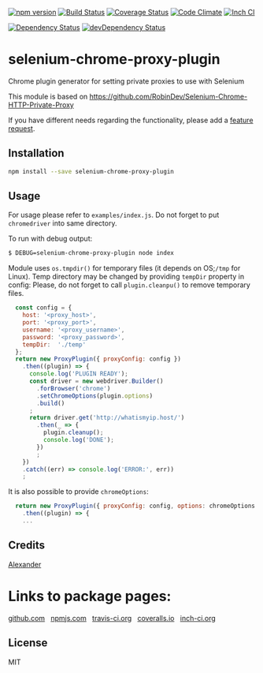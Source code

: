 [![npm version](https://badge.fury.io/js/selenium-chrome-proxy-plugin.svg)](http://badge.fury.io/js/selenium-chrome-proxy-plugin)
[![Build Status](https://travis-ci.org/alykoshin/selenium-chrome-proxy-plugin.svg)](https://travis-ci.org/alykoshin/selenium-chrome-proxy-plugin)
[![Coverage Status](https://coveralls.io/repos/alykoshin/selenium-chrome-proxy-plugin/badge.svg?branch=master&service=github)](https://coveralls.io/github/alykoshin/selenium-chrome-proxy-plugin?branch=master)
[![Code Climate](https://codeclimate.com/github/alykoshin/selenium-chrome-proxy-plugin/badges/gpa.svg)](https://codeclimate.com/github/alykoshin/selenium-chrome-proxy-plugin)
[![Inch CI](https://inch-ci.org/github/alykoshin/selenium-chrome-proxy-plugin.svg?branch=master)](https://inch-ci.org/github/alykoshin/selenium-chrome-proxy-plugin)

[![Dependency Status](https://david-dm.org/alykoshin/selenium-chrome-proxy-plugin/status.svg)](https://david-dm.org/alykoshin/selenium-chrome-proxy-plugin#info=dependencies)
[![devDependency Status](https://david-dm.org/alykoshin/selenium-chrome-proxy-plugin/dev-status.svg)](https://david-dm.org/alykoshin/selenium-chrome-proxy-plugin#info=devDependencies)


# selenium-chrome-proxy-plugin

Chrome plugin generator for setting private proxies to use with Selenium


This module is based on https://github.com/RobinDev/Selenium-Chrome-HTTP-Private-Proxy



If you have different needs regarding the functionality, please add a [feature request](https://github.com/alykoshin/selenium-chrome-proxy-plugin/issues).


## Installation

```sh
npm install --save selenium-chrome-proxy-plugin
```

## Usage

For usage please refer to `examples/index.js`.
Do not forget to put `chromedriver` into same directory.  

To run with debug output:

```sh
$ DEBUG=selenium-chrome-proxy-plugin node index
```

Module uses `os.tmpdir()` for temporary files (it depends on OS;`/tmp` for Linux). 
Temp directory may be changed by providing `tempDir` property in config:
Please, do not forget to call `plugin.cleanpu()` to remove temporary files.

```js
  const config = {
    host: '<proxy_host>',
    port: '<proxy_port>', 
    username: '<proxy_username>', 
    password: '<proxy_password>',
    tempDir:  './temp' 
  };
  return new ProxyPlugin({ proxyConfig: config })
    .then((plugin) => {
      console.log('PLUGIN READY');
      const driver = new webdriver.Builder()
        .forBrowser('chrome')
        .setChromeOptions(plugin.options)
        .build()
      ;
      return driver.get('http://whatismyip.host/')
        .then(_ => {
          plugin.cleanup();
          console.log('DONE');
        })
        ;
    })
    .catch((err) => console.log('ERROR:', err))
    ;
```

It is also possible to provide `chromeOptions`:
```js 
  return new ProxyPlugin({ proxyConfig: config, options: chromeOptions })
    .then((plugin) => {
    ...
```


## Credits
[Alexander](https://github.com/alykoshin/)


# Links to package pages:

[github.com](https://github.com/alykoshin/selenium-chrome-proxy-plugin) &nbsp; [npmjs.com](https://www.npmjs.com/package/selenium-chrome-proxy-plugin) &nbsp; [travis-ci.org](https://travis-ci.org/alykoshin/selenium-chrome-proxy-plugin) &nbsp; [coveralls.io](https://coveralls.io/github/alykoshin/selenium-chrome-proxy-plugin) &nbsp; [inch-ci.org](https://inch-ci.org/github/alykoshin/selenium-chrome-proxy-plugin)


## License

MIT
